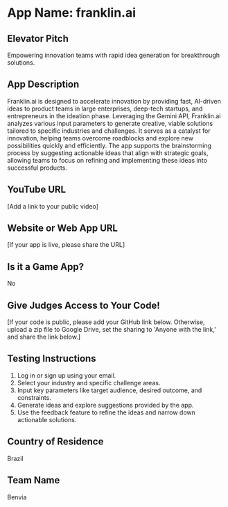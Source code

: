 # App Name: franklin.ai

## Elevator Pitch
Empowering innovation teams with rapid idea generation for breakthrough solutions.

## App Description
Franklin.ai is designed to accelerate innovation by providing fast, AI-driven ideas to product teams in large enterprises, deep-tech startups, and entrepreneurs in the ideation phase. Leveraging the Gemini API, Franklin.ai analyzes various input parameters to generate creative, viable solutions tailored to specific industries and challenges. It serves as a catalyst for innovation, helping teams overcome roadblocks and explore new possibilities quickly and efficiently. The app supports the brainstorming process by suggesting actionable ideas that align with strategic goals, allowing teams to focus on refining and implementing these ideas into successful products.

## YouTube URL
[Add a link to your public video]

## Website or Web App URL
[If your app is live, please share the URL]

## Is it a Game App?
No

## Give Judges Access to Your Code!
[If your code is public, please add your GitHub link below. Otherwise, upload a zip file to Google Drive, set the sharing to 'Anyone with the link,' and share the link below.]

## Testing Instructions
1. Log in or sign up using your email.
2. Select your industry and specific challenge areas.
3. Input key parameters like target audience, desired outcome, and constraints.
4. Generate ideas and explore suggestions provided by the app.
5. Use the feedback feature to refine the ideas and narrow down actionable solutions.

## Country of Residence
Brazil

## Team Name
Benvia
